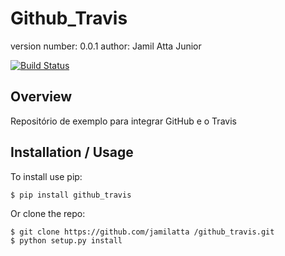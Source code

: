 Github_Travis
===============================

version number: 0.0.1
author: Jamil Atta Junior

[![Build Status](https://travis-ci.org/jamilatta/exemplo_github_travis.svg?branch=master)](https://travis-ci.org/jamilatta/exemplo_github_travis)

Overview
--------

Repositório de exemplo para integrar GitHub e o Travis

Installation / Usage
--------------------

To install use pip:

    $ pip install github_travis


Or clone the repo:

    $ git clone https://github.com/jamilatta /github_travis.git
    $ python setup.py install
    
